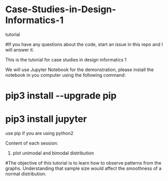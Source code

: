 # Case-Studies-in-Design-Informatics-1
tutorial 

#If you have any questions about the code, start an issue in this repo and I will answer it.

This is the tutorial for case studies in design informatics 1

We will use Jupyter Notebook for the demonstration, please install the notebook in you computer using the following command:

# pip3 install --upgrade pip
# pip3 install jupyter

use pip if you are using python2

Content of each session:

1. plot unimodal and bimodal distribution

#The objective of this tutorial is to learn how to observe patterns from the graphs. Understanding that sample size would affect the smoothness of a normal distribution. 
